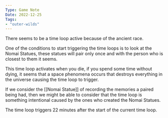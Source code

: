 ```yaml
---
Type: Game Note
Date: 2022-12-25
Tags:
- "outer-wilds"
---
```

There seems to be a time loop active because of the ancient race.

One of the conditions to start triggering the time loops is to look at the Nomai Statues,
these statues will pair only once and with the person who is closest to them it seems.

This time loop activates when you die, if you spend some time without dying, it seems that a space phenomena occurs that destroys everything in the universe causing the time loop to trigger.

If we consider the [[Nomai Statue]] of recording the memories a paired being had, then we might be able to consider that the time loop is something intentional caused by the ones who created the Nomai Statues.

The time loop triggers 22 minutes after the start of the current time loop.